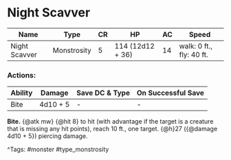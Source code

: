 # Night Scavver

| Name | Type | CR | HP | AC | Speed |
|------|------|----|----|----|-------|
| Night Scavver | Monstrosity | 5 | 114 (12d12 + 36) | 14 | walk: 0 ft., fly: 40 ft. |

### Actions:

| Ability | Damage | Save DC & Type | On Successful Save |
|---------|--------|----------------|--------------------|
| Bite | 4d10 + 5 | - | - |


**Bite.** {@atk mw} {@hit 8} to hit (with advantage if the target is a creature that is missing any hit points), reach 10 ft., one target. {@h}27 ({@damage 4d10 + 5}) piercing damage.

^Tags: #monster #type_monstrosity